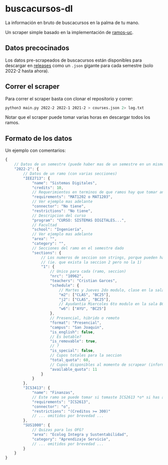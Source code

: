 # buscacursos-dl

La información en bruto de buscacursos en la palma de tu mano.

Un scraper simple basado en la implementación de [ramos-uc](https://github.com/open-source-uc/ramos-uc).

## Datos precocinados

Los datos pre-scrapeados de buscacursos están disponibles para descargar en [releases](https://github.com/negamartin/buscacursos-dl/releases) como un `.json` gigante para cada semestre (solo 2022-2 hasta ahora).

## Correr el scraper

Para correr el scraper basta con clonar el repositorio y correr:

```sh
python3 main.py 2022-2 2022-1 2021-2 > courses.json 2> log.txt
```

Notar que el scraper puede tomar varias horas en descargar todos los ramos.

## Formato de los datos

Un ejemplo con comentarios:

```javascript
{
    // Datos de un semestre (puede haber mas de un semestre en un mismo archivo)
    "2022-2": {
        // Datos de un ramo (con varias secciones)
        "IEE2713": {
            "name": "Sistemas Digitales",
            "credits": 10,
            // Requerimientos en terminos de que ramos hay que tomar antes
            "requirements": "MAT1202 o MAT1203",
            // Ver ejemplo mas adelante
            "connector": "No tiene",
            "restrictions": "No tiene",
            // Descripcion del curso
            "program": "CURSO: SISTEMAS DIGITALES...",
            // Facultad
            "school": "Ingeniería",
            // Ver ejemplo mas adelante
            "area": "",
            "category": "",
            // Secciones del ramo en el semestre dado
            "sections": {
                // Los numeros de seccion son strings, porque pueden haber "hoyos"
                // (ie. que exista la seccion 2 pero no la 1)
                "1": {
                    // Unico para cada (ramo, seccion)
                    "nrc": "10962",
                    "teachers": "Cristian Garces",
                    "schedule": {
                        // Martes y Jueves 2do modulo, clase en la sala BC25
                        "m2": ["CLAS", "BC25"],
                        "j2": ["CLAS", "BC25"],
                        // Ayudantia Miercoles 6to modulo en la sala BC25
                        "w6": ["AYU", "BC25"]
                    },
                    // Presencial, hibrido o remoto
                    "format": "Presencial",
                    "campus": "San Joaquin",
                    "is_english": false,
                    // Es botable?
                    "is_removable": true,
                    // ?
                    "is_special": false,
                    // Cupos totales para la seccion
                    "total_quota": 60,
                    // Cupos disponibles al momento de scrapear (informacion inutil)
                    "available_quota": 11
                }
            }
        },
        "ICS3413": {
            "name": "Finanzas",
            // Este ramo se puede tomar si tomaste ICS2613 *o* si has aprobado 300 creditos o mas
            "requirements": "ICS2613",
            "connector": "o",
            "restrictions": "(Creditos >= 300)"
            // ... omitidos por brevedad ...
        },
        "SUS1000": {
            // Quizas para los OFG?
            "area": "Ecolog Integra y Sustentabilidad",
            "category": "Aprendizaje Servicio",
            // ... omitidos por brevedad ...
        }
    }
}
```
